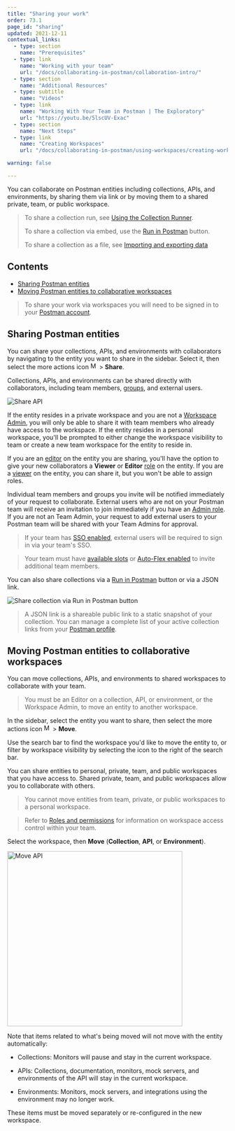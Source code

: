 ```yaml
---
title: "Sharing your work"
order: 73.1
page_id: "sharing"
updated: 2021-12-11
contextual_links:
  - type: section
    name: "Prerequisites"
  - type: link
    name: "Working with your team"
    url: "/docs/collaborating-in-postman/collaboration-intro/"
  - type: section
    name: "Additional Resources"
  - type: subtitle
    name: "Videos"
  - type: link
    name: "Working With Your Team in Postman | The Exploratory"
    url: "https://youtu.be/5lscUV-Exac"
  - type: section
    name: "Next Steps"
  - type: link
    name: "Creating Workspaces"
    url: "/docs/collaborating-in-postman/using-workspaces/creating-workspaces/"

warning: false

---
```


You can collaborate on Postman entities including collections, APIs, and environments, by sharing them via link or by moving them to a shared private, team, or public workspace.

> To share a collection run, see [Using the Collection Runner](/docs/running-collections/intro-to-collection-runs/).
>
> To share a collection via embed, use the [Run in Postman](/docs/publishing-your-api/run-in-postman/introduction-run-button/) button.
>
> To share a collection as a file, see [Importing and exporting data](/docs/getting-started/importing-and-exporting-data/)

## Contents

* [Sharing Postman entities](#sharing-postman-entities)
* [Moving Postman entities to collaborative workspaces](#moving-postman-entities-to-collaborative-workspaces)

> To share your work via workspaces you will need to be signed in to your [Postman account](/docs/getting-started/postman-account/).

## Sharing Postman entities

You can share your collections, APIs, and environments with collaborators by navigating to the entity you want to share in the sidebar. Select it, then select the more actions icon <img alt="More actions icon" src="https://assets.postman.com/postman-docs/icon-more-actions-v9.jpg#icon" width="16px"> > **Share**.

Collections, APIs, and environments can be shared directly with collaborators, including team members, [groups](/docs/administration/managing-your-team/user-groups/), and external users.

<img alt="Share API" src="https://assets.postman.com/postman-docs/share-api-9.4.jpg"/>

If the entity resides in a private workspace and you are not a [Workspace Admin](/docs/collaborating-in-postman/roles-and-permissions/#workspace-roles), you will only be able to share it with team members who already have access to the workspace. If the entity resides in a personal workspace, you'll be prompted to either change the workspace visibility to team or create a new team workspace for the entity to reside in.

If you are an [editor](/docs/collaborating-in-postman/roles-and-permissions/) on the entity you are sharing, you'll have the option to give your new collaborators a **Viewer** or **Editor** [role](/docs/collaborating-in-postman/roles-and-permissions/) on the entity. If you are a [viewer](/docs/collaborating-in-postman/roles-and-permissions/) on the entity, you can share it, but you won't be able to assign roles.

Individual team members and groups you invite will be notified immediately of your request to collaborate. External users who are not on your Postman team will receive an invitation to join immediately if you have an [Admin role](/docs/collaborating-in-postman/roles-and-permissions/#team-roles). If you are not an Team Admin, your request to add external users to your Postman team will be shared with your Team Admins for approval.

> If your team has [SSO enabled](/docs/administration/sso/intro-sso/), external users will be required to sign in via your team's SSO.

<!-- -->

> Your team must have [available slots](/docs/administration/billing/#changing-your-plan) or [Auto-Flex enabled](/docs/administration/billing/#utilizing-auto-flex) to invite additional team members.

You can also share collections via a [Run in Postman](/docs/publishing-your-api/run-in-postman/creating-run-button/) button or via a JSON link.

<img alt="Share collection via Run in Postman button" src="https://assets.postman.com/postman-docs/share-collection-ripbutton-9.4.jpg"/>

> A JSON link is a shareable public link to a static snapshot of your collection. You can manage a complete list of your active collection links from your [Postman profile](https://go.postman.co/me/collections?view=links).

## Moving Postman entities to collaborative workspaces

You can move collections, APIs, and environments to shared workspaces to collaborate with your team.

> You must be an Editor on a collection, API, or environment, or the Workspace Admin, to move an entity to another workspace.

In the sidebar, select the entity you want to share, then select the more actions icon <img alt="More actions icon" src="https://assets.postman.com/postman-docs/icon-more-actions-v9.jpg#icon" width="16px"> > **Move**.

Use the search bar to find the workspace you'd like to move the entity to, or filter by workspace visibility by selecting the icon to the right of the search bar.

You can share entities to personal, private, team, and public workspaces that you have access to. Shared private, team, and public workspaces allow you to collaborate with others.

> You cannot move entities from team, private, or public workspaces to a personal workspace.

<!-- -->

> Refer to [Roles and permissions](/docs/collaborating-in-postman/roles-and-permissions/) for information on workspace access control within your team.

Select the workspace, then **Move** (**Collection**, **API**, or **Environment**).

<img alt="Move API" src="https://assets.postman.com/postman-docs/move-api-v9.1.jpg" width="400px"/>

Note that items related to what's being moved will not move with the entity automatically:

* Collections: Monitors will pause and stay in the current workspace.

* APIs: Collections, documentation, monitors, mock servers, and environments of the API will stay in the current workspace.

* Environments: Monitors, mock servers, and integrations using the environment may no longer work.

These items must be moved separately or re-configured in the new workspace.
